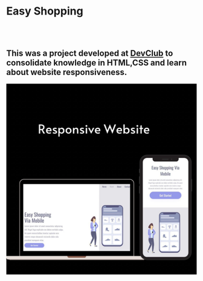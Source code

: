 <h1>Easy Shopping</h1>
<br>
<br>
<h2> This was a project developed at <a href="https://rodolfomori.com.br/devclub">DevClub</a> to consolidate knowledge in HTML,CSS and learn about website responsiveness. </h2>


<img src="https://github.com/ChristianSouza12/Easy-Shopping/blob/master/assets/232f2054-75fd-4c82-8966-0a83b2be54d4.jpg?raw=true">
